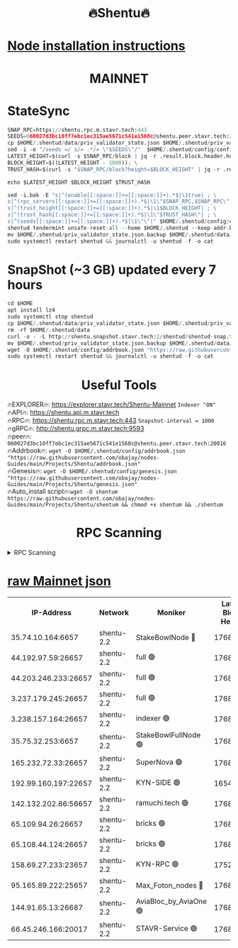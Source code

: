 <h1 align="center"> 🔥Shentu🔥</h1>

[Node installation instructions](https://github.com/obajay/nodes-Guides/tree/main/Projects/Shentu)
=
<h1 align="center"> MAINNET</h1>

# StateSync
```python
SNAP_RPC=https://shentu.rpc.m.stavr.tech:443
SEEDS=060027d3bc10ff7ebc1ec315ae5671c541e1568c@shentu.peer.stavr.tech:20016
cp $HOME/.shentud/data/priv_validator_state.json $HOME/.shentud/priv_validator_state.json.backup
sed -i -e "/seeds =/ s/= .*/= \"$SEEDS\"/"  $HOME/.shentud/config/config.toml
LATEST_HEIGHT=$(curl -s $SNAP_RPC/block | jq -r .result.block.header.height); \
BLOCK_HEIGHT=$((LATEST_HEIGHT - 1000)); \
TRUST_HASH=$(curl -s "$SNAP_RPC/block?height=$BLOCK_HEIGHT" | jq -r .result.block_id.hash)

echo $LATEST_HEIGHT $BLOCK_HEIGHT $TRUST_HASH

sed -i.bak -E "s|^(enable[[:space:]]+=[[:space:]]+).*$|\1true| ; \
s|^(rpc_servers[[:space:]]+=[[:space:]]+).*$|\1\"$SNAP_RPC,$SNAP_RPC\"| ; \
s|^(trust_height[[:space:]]+=[[:space:]]+).*$|\1$BLOCK_HEIGHT| ; \
s|^(trust_hash[[:space:]]+=[[:space:]]+).*$|\1\"$TRUST_HASH\"| ; \
s|^(seeds[[:space:]]+=[[:space:]]+).*$|\1\"\"|" $HOME/.shentud/config/config.toml
shentud tendermint unsafe-reset-all --home $HOME/.shentud --keep-addr-book
mv $HOME/.shentud/priv_validator_state.json.backup $HOME/.shentud/data/priv_validator_state.json
sudo systemctl restart shentud && journalctl -u shentud -f -o cat
```
# SnapShot (~3 GB) updated every 7 hours
```python
cd $HOME
apt install lz4
sudo systemctl stop shentud
cp $HOME/.shentud/data/priv_validator_state.json $HOME/.shentud/priv_validator_state.json.backup
rm -rf $HOME/.shentud/data
curl -o - -L http://shentu.snapshot.stavr.tech:2/shentud/shentud-snap.tar.lz4 | lz4 -c -d - | tar -x -C $HOME/.shentud --strip-components 2
mv $HOME/.shentud/priv_validator_state.json.backup $HOME/.shentud/data/priv_validator_state.json
wget -O $HOME/.shentud/config/addrbook.json "https://raw.githubusercontent.com/obajay/nodes-Guides/main/Projects/Shentu/addrbook.json"
sudo systemctl restart shentud && journalctl -u shentud -f -o cat
```

 <h1 align="center"> Useful Tools</h1>

🔥EXPLORER🔥:     https://explorer.stavr.tech/Shentu-Mainnet        `Indexer "ON"` \
🔥API🔥:          https://shentu.api.m.stavr.tech \
🔥RPC🔥:          https://shentu.rpc.m.stavr.tech:443              `Snapshot-interval = 1000` \
🔥gRPC🔥:         http://shentu.grpc.m.stavr.tech:9593 \
🔥peer🔥:         `060027d3bc10ff7ebc1ec315ae5671c541e1568c@shentu.peer.stavr.tech:20016` \
🔥Addrbook🔥:  `wget -O $HOME/.shentud/config/addrbook.json "https://raw.githubusercontent.com/obajay/nodes-Guides/main/Projects/Shentu/addrbook.json"` \
🔥Genesis🔥:  `wget -O $HOME/.shentud/config/genesis.json "https://raw.githubusercontent.com/obajay/nodes-Guides/main/Projects/Shentu/genesis.json"` \
🔥Auto_install script🔥:`wget -O shentum https://raw.githubusercontent.com/obajay/nodes-Guides/main/Projects/Shentu/shentum && chmod +x shentum && ./shentum`

<h1 align="center"> RPC Scanning</h1>

<details>
<summary>RPC Scanning</summary>

<h2 align="center"> We scan nodes in real time every 4 hours. And we provide the final result of RPC endpoints.
We cannot influence the operation of these nodes in any way. </h2>


```python
If Voting Power is higher than 0 --> then the Node is a validator of the network and may be subject to attack and be a potential threat to the chain.
```
```python
We marked such validators with a red symbol
```

</details>

[raw Mainnet json](https://rpc-check.shentum.stavr.tech/shentum/rpc-shentum-result.json)
=


<table><tr><th>IP-Address</th><th>Network</th><th>Moniker</th><th>Latest Block Height</th><th>Earliest Block Height</th><th>Catching Up</th><th>Tx Index</th><th>Voting Power</th><th>Scan Time</th></tr><tr><td>35.74.10.164:6657</td><td>shentu-2.2</td><td>StakeBowlNode 🔴</td><td>17682940</td><td>8308501</td><td>False</td><td>on</td><td>50178</td><td>2024-03-17T23:35:55.887845884UTC</td></tr><tr><td>44.192.97.59:26657</td><td>shentu-2.2</td><td>full 🟢</td><td>17682940</td><td>9786901</td><td>False</td><td>on</td><td>0</td><td>2024-03-17T23:35:52.556257986UTC</td></tr><tr><td>44.203.246.233:26657</td><td>shentu-2.2</td><td>full 🟢</td><td>17682942</td><td>9786901</td><td>False</td><td>on</td><td>0</td><td>2024-03-17T23:36:04.612999455UTC</td></tr><tr><td>3.237.179.245:26657</td><td>shentu-2.2</td><td>full 🟢</td><td>17682943</td><td>9786901</td><td>False</td><td>on</td><td>0</td><td>2024-03-17T23:36:13.392841312UTC</td></tr><tr><td>3.238.157.164:26657</td><td>shentu-2.2</td><td>indexer 🟢</td><td>17682945</td><td>9786901</td><td>False</td><td>on</td><td>0</td><td>2024-03-17T23:36:22.556428487UTC</td></tr><tr><td>35.75.32.253:6657</td><td>shentu-2.2</td><td>StakeBowlFullNode 🟢</td><td>17682949</td><td>10470762</td><td>False</td><td>on</td><td>0</td><td>2024-03-17T23:36:46.617701367UTC</td></tr><tr><td>165.232.72.33:26657</td><td>shentu-2.2</td><td>SuperNova 🟢</td><td>17682949</td><td>15936001</td><td>False</td><td>off</td><td>0</td><td>2024-03-17T23:36:45.290589385UTC</td></tr><tr><td>192.99.160.197:22657</td><td>shentu-2.2</td><td>KYN-SIDE 🟢</td><td>16543693</td><td>16083091</td><td>False</td><td>on</td><td>0</td><td>2024-03-17T23:37:40.507319061UTC</td></tr><tr><td>142.132.202.86:56657</td><td>shentu-2.2</td><td>ramuchi.tech 🟢</td><td>17682956</td><td>16196001</td><td>False</td><td>on</td><td>0</td><td>2024-03-17T23:37:29.306998093UTC</td></tr><tr><td>65.109.94.26:26657</td><td>shentu-2.2</td><td>bricks 🟢</td><td>17682957</td><td>16401001</td><td>False</td><td>on</td><td>0</td><td>2024-03-17T23:37:36.274068095UTC</td></tr><tr><td>65.108.44.124:26657</td><td>shentu-2.2</td><td>bricks 🟢</td><td>17682958</td><td>16401001</td><td>False</td><td>on</td><td>0</td><td>2024-03-17T23:37:40.804039902UTC</td></tr><tr><td>158.69.27.233:23657</td><td>shentu-2.2</td><td>KYN-RPC 🟢</td><td>17528125</td><td>16778677</td><td>False</td><td>on</td><td>0</td><td>2024-03-17T23:37:27.065114817UTC</td></tr><tr><td>95.165.89.222:25657</td><td>shentu-2.2</td><td>Max_Foton_nodes 🔴</td><td>17682951</td><td>17144052</td><td>False</td><td>on</td><td>2408</td><td>2024-03-17T23:36:59.651110389UTC</td></tr><tr><td>144.91.65.13:26687</td><td>shentu-2.2</td><td>AviaBloc_by_AviaOne 🟢</td><td>17682951</td><td>17666650</td><td>False</td><td>off</td><td>0</td><td>2024-03-17T23:36:59.281233115UTC</td></tr><tr><td>66.45.246.166:20017</td><td>shentu-2.2</td><td>STAVR-Service 🟢</td><td>17682957</td><td>17676001</td><td>False</td><td>on</td><td>0</td><td>2024-03-17T23:37:35.949240633UTC</td></tr></table>
